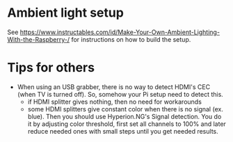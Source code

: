 Ambient light setup
===================
See https://www.instructables.com/id/Make-Your-Own-Ambient-Lighting-With-the-Raspberry-/ for instructions on how to build the setup.

Tips for others
===============
* When using an USB grabber, there is no way to detect HDMI's CEC (when TV is turned off). So, somehow your Pi setup need to detect this.
  * if HDMI splitter gives nothing, then no need for workarounds
  * some HDMI splitters give constant color when there is no signal (ex. blue). Then you should use Hyperion.NG's Signal detection. You do it by adjusting color threshold, first set all channels to 100% and later reduce needed ones with small steps until you get needed results.
